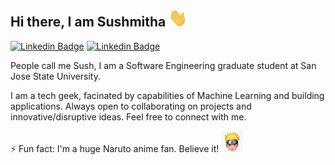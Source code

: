 ## Hi there, I am Sushmitha <img src="https://raw.githubusercontent.com/sushmitha-93/sushmitha-93/main/wave (1).gif" width="30"> 

[![Linkedin Badge](https://img.shields.io/badge/-sushmitha--dt-blue?style=flat-square&logo=Linkedin&logoColor=white&link=https://www.linkedin.com/in/sushmitha-dt/)](https://www.linkedin.com/in/sushmitha-dt/)
[![Linkedin Badge](https://img.shields.io/badge/-dtsushmitha@gmail.com-c14438?style=flat-square&logo=Gmail&logoColor=white&link=mailto:dtsushmitha@gmail.com)](mailto:dtsushmitha@gmail.com)


People call me Sush, I am a Software Engineering graduate student at San Jose State University. 

I am a tech geek, facinated by capabilities of Machine Learning and building applications. Always open to collaborating on projects and innovative/disruptive ideas. Feel free to connect with me.

⚡ Fun fact: I'm a huge Naruto anime fan. Believe it! <img src="https://raw.githubusercontent.com/sushmitha-93/sushmitha-93/main/1268589-middle.png" width="35"> 
<!--
**Sushmitha-93/Sushmitha-93** is a ✨ _special_ ✨ repository because its `README.md` (this file) appears on your GitHub profile.

Here are some ideas to get you started:

- 🔭 I’m currently working on ...
- 🌱 I’m currently learning ...
- 👯 I’m looking to collaborate on ...
- 🤔 I’m looking for help with ...
- 💬 Ask me about ...
- 📫 How to reach me: ...
- 😄 Pronouns: ...
- ⚡ Fun fact: ...
-->
